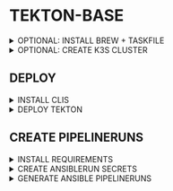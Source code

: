 # TEKTON-BASE

<details><summary>OPTIONAL: INSTALL BREW + TASKFILE</summary>

```bash
# BREW
NONINTERACTIVE=1
/bin/bash -c "$(curl -fsSL https://raw.githubusercontent.com/Homebrew/install/HEAD/install.sh)"

echo >> ${HOME}/.bashrc
echo 'eval "$(/home/linuxbrew/.linuxbrew/bin/brew shellenv)"' >> ${HOME}/.bashrc
eval "$(/home/linuxbrew/.linuxbrew/bin/brew shellenv)"

# TASKFILE + GUM
brew install go-task/tap/go-task gum 
```

</details>

<details><summary>OPTIONAL: CREATE K3S CLUSTER</summary>

```bash
brew install cilium-cli
export TASK_X_REMOTE_TASKFILES=1
task --taskfile https://raw.githubusercontent.com/stuttgart-things/platform-engineering-showcase/refs/heads/main/taskfiles/k3s.yaml install
task --taskfile https://raw.githubusercontent.com/stuttgart-things/platform-engineering-showcase/refs/heads/main/taskfiles/k3s.yaml cilium:install

# uninstall k3s w/ task --taskfile https://raw.githubusercontent.com/stuttgart-things/platform-engineering-showcase/refs/heads/main/taskfiles/k3s.yaml uninstall
```

</details>

## DEPLOY

<details><summary>INSTALL CLIS</summary>

```bash
brew install helmfile tektoncd-cli
# if not already installed
brew install kubectl k9s
```

</details>

<details><summary>DEPLOY TEKTON</summary>

```bash
# export KUBECONFIG=~/.kube/tekton - EXAMPLE PATH
kubectl apply -k https://github.com/stuttgart-things/helm/cicd/crds/tekton?ref=v1.2.1
helmfile init --force
helmfile apply -f tekton-base.yaml.gotmpl
kubectl create ns tekton-ci
```

</details>

## CREATE PIPELINERUNS

<details><summary>INSTALL REQUIREMENTS</summary>

```bash
brew tap kcl-lang/tap
brew install kcl
brew install go-task/tap/go-task gum
```

</details>

<details><summary>CREATE ANSIBLERUN SECRETS</summary>

## CREATE SSH USER-CREDS AS SECRET

```bash
kubectl apply -f - <<EOF
---
apiVersion: v1
kind: Secret
metadata:
  name: ansible-credentials
  namespace: tekton-ci
type: Opaque
stringData:
  ANSIBLE_USER: ""
  ANSIBLE_PASSWORD: ""
EOF
```

## CREATE VAULT USER-CREDS AS SECRET

secret must exist, values doesnt matter if you're not using vault.

```bash
kubectl apply -f - <<EOF
---
apiVersion: v1
kind: Secret
metadata:
  name: vault
  namespace: tekton-ci
type: Opaque
stringData:
  VAULT_NAMESPACE: root
  VAULT_ROLE_ID: ""
  VAULT_SECRET_ID: ""
  VAULT_ADDR: ""
EOF
```

</details>

<details><summary>GENERATE ANSIBLE PIPELINERUNS</summary>

```bash
task --taskfile ../../taskfiles/tekton-runs.yaml create:ansible:pipelinerun

* inventory group name could be: all
* inventory host name could be: 10.100.136.136 or a fqdn
* storage class could be: openebs-hostpath
* storage class could be: tekton-ci
```

</details>
